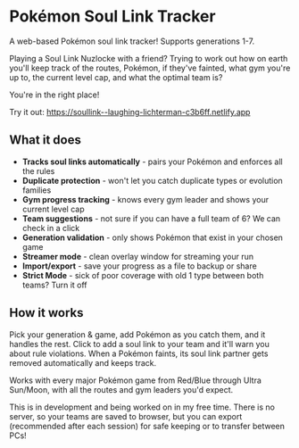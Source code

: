 # Pokémon Soul Link Tracker

A web-based Pokémon soul link tracker! Supports generations 1-7.

Playing a Soul Link Nuzlocke with a friend? Trying to work out how on earth you'll keep track of the routes, Pokémon, if they've fainted, what gym you're up to, the current level cap, and what the optimal team is?

You're in the right place!

Try it out: https://soullink--laughing-lichterman-c3b6ff.netlify.app

## What it does

- **Tracks soul links automatically** - pairs your Pokémon and enforces all the rules
- **Duplicate protection** - won't let you catch duplicate types or evolution families  
- **Gym progress tracking** - knows every gym leader and shows your current level cap
- **Team suggestions** - not sure if you can have a full team of 6? We can check in a click
- **Generation validation** - only shows Pokémon that exist in your chosen game
- **Streamer mode** - clean overlay window for streaming your run
- **Import/export** - save your progress as a file to backup or share
- **Strict Mode** - sick of poor coverage with old 1 type between both teams? Turn it off

## How it works

Pick your generation & game, add Pokémon as you catch them, and it handles the rest. Click to add a soul link to your team and it'll warn you about rule violations. When a Pokémon faints, its soul link partner gets removed automatically and keeps track.

Works with every major Pokémon game from Red/Blue through Ultra Sun/Moon, with all the routes and gym leaders you'd expect.

This is in development and being worked on in my free time. There is no server, so your teams are saved to browser, but you can export (recommended after each session) for safe keeping or to transfer between PCs!
